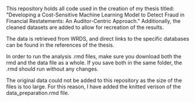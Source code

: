 This repository holds all code used in the creation of my thesis titled: "Developing a Cost-Sensitive Machine Learning Model to Detect Fraud in Financial Restatements: An Auditor-Centric Approach."
Additionally, the cleaned datasets are added to allow for recreation of the results.

The data is retrieved from WRDS, and direct links to the specific databases can be found in the references of the thesis.

In order to run the analysis .rmd files, make sure you download both the rmd and the data file as a whole. If you save both in the same folder, the .rmd should run without any changes.

The original data could not be added to this repository as the size of the files is too large. For this reason, I have added the knitted verison of the data_preparation.rmd file.
